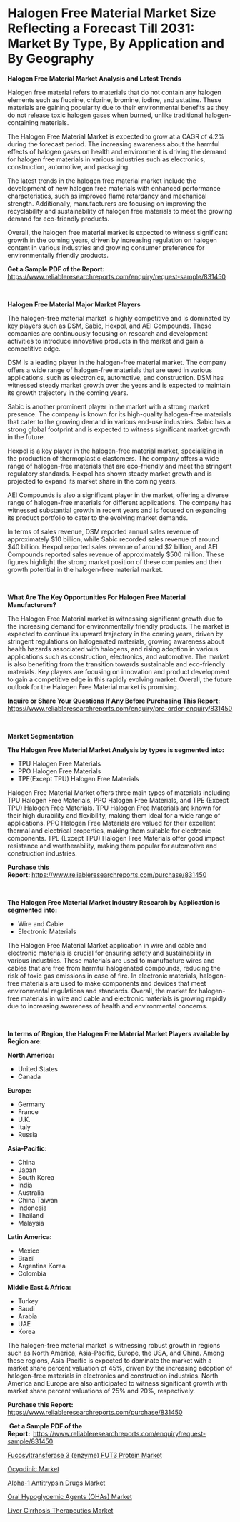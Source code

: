 <p><h1>Halogen Free Material Market Size Reflecting a Forecast Till 2031: Market By Type, By Application and By Geography</h1></p><p><strong>Halogen Free Material Market Analysis and Latest Trends</strong></p>
<p><p>Halogen free material refers to materials that do not contain any halogen elements such as fluorine, chlorine, bromine, iodine, and astatine. These materials are gaining popularity due to their environmental benefits as they do not release toxic halogen gases when burned, unlike traditional halogen-containing materials.</p><p>The Halogen Free Material Market is expected to grow at a CAGR of 4.2% during the forecast period. The increasing awareness about the harmful effects of halogen gases on health and environment is driving the demand for halogen free materials in various industries such as electronics, construction, automotive, and packaging. </p><p>The latest trends in the halogen free material market include the development of new halogen free materials with enhanced performance characteristics, such as improved flame retardancy and mechanical strength. Additionally, manufacturers are focusing on improving the recyclability and sustainability of halogen free materials to meet the growing demand for eco-friendly products.</p><p>Overall, the halogen free material market is expected to witness significant growth in the coming years, driven by increasing regulation on halogen content in various industries and growing consumer preference for environmentally friendly products.</p></p>
<p><strong>Get a Sample PDF of the Report:&nbsp;</strong> <a href="https://www.reliableresearchreports.com/enquiry/request-sample/831450">https://www.reliableresearchreports.com/enquiry/request-sample/831450</a></p>
<p>&nbsp;</p>
<p><strong>Halogen Free Material Major Market Players</strong></p>
<p><p>The halogen-free material market is highly competitive and is dominated by key players such as DSM, Sabic, Hexpol, and AEI Compounds. These companies are continuously focusing on research and development activities to introduce innovative products in the market and gain a competitive edge.</p><p>DSM is a leading player in the halogen-free material market. The company offers a wide range of halogen-free materials that are used in various applications, such as electronics, automotive, and construction. DSM has witnessed steady market growth over the years and is expected to maintain its growth trajectory in the coming years.</p><p>Sabic is another prominent player in the market with a strong market presence. The company is known for its high-quality halogen-free materials that cater to the growing demand in various end-use industries. Sabic has a strong global footprint and is expected to witness significant market growth in the future.</p><p>Hexpol is a key player in the halogen-free material market, specializing in the production of thermoplastic elastomers. The company offers a wide range of halogen-free materials that are eco-friendly and meet the stringent regulatory standards. Hexpol has shown steady market growth and is projected to expand its market share in the coming years.</p><p>AEI Compounds is also a significant player in the market, offering a diverse range of halogen-free materials for different applications. The company has witnessed substantial growth in recent years and is focused on expanding its product portfolio to cater to the evolving market demands.</p><p>In terms of sales revenue, DSM reported annual sales revenue of approximately $10 billion, while Sabic recorded sales revenue of around $40 billion. Hexpol reported sales revenue of around $2 billion, and AEI Compounds reported sales revenue of approximately $500 million. These figures highlight the strong market position of these companies and their growth potential in the halogen-free material market.</p></p>
<p>&nbsp;</p>
<p><strong>What Are The Key Opportunities For Halogen Free Material Manufacturers?</strong></p>
<p><p>The Halogen Free Material market is witnessing significant growth due to the increasing demand for environmentally friendly products. The market is expected to continue its upward trajectory in the coming years, driven by stringent regulations on halogenated materials, growing awareness about health hazards associated with halogens, and rising adoption in various applications such as construction, electronics, and automotive. The market is also benefiting from the transition towards sustainable and eco-friendly materials. Key players are focusing on innovation and product development to gain a competitive edge in this rapidly evolving market. Overall, the future outlook for the Halogen Free Material market is promising.</p></p>
<p><strong>Inquire or Share Your Questions If Any Before Purchasing This Report:</strong> <a href="https://www.reliableresearchreports.com/enquiry/pre-order-enquiry/831450">https://www.reliableresearchreports.com/enquiry/pre-order-enquiry/831450</a></p>
<p>&nbsp;</p>
<p><strong>Market Segmentation</strong></p>
<p><strong>The Halogen Free Material Market Analysis by types is segmented into:</strong></p>
<p><ul><li>TPU Halogen Free Materials</li><li>PPO Halogen Free Materials</li><li>TPE(Except TPU) Halogen Free Materials</li></ul></p>
<p><p>Halogen Free Material Market offers three main types of materials including TPU Halogen Free Materials, PPO Halogen Free Materials, and TPE (Except TPU) Halogen Free Materials. TPU Halogen Free Materials are known for their high durability and flexibility, making them ideal for a wide range of applications. PPO Halogen Free Materials are valued for their excellent thermal and electrical properties, making them suitable for electronic components. TPE (Except TPU) Halogen Free Materials offer good impact resistance and weatherability, making them popular for automotive and construction industries.</p></p>
<p><strong>Purchase this Report:&nbsp;</strong><a href="https://www.reliableresearchreports.com/purchase/831450">https://www.reliableresearchreports.com/purchase/831450</a></p>
<p>&nbsp;</p>
<p><strong>The Halogen Free Material Market Industry Research by Application is segmented into:</strong></p>
<p><ul><li>Wire and Cable</li><li>Electronic Materials</li></ul></p>
<p><p>The Halogen Free Material Market application in wire and cable and electronic materials is crucial for ensuring safety and sustainability in various industries. These materials are used to manufacture wires and cables that are free from harmful halogenated compounds, reducing the risk of toxic gas emissions in case of fire. In electronic materials, halogen-free materials are used to make components and devices that meet environmental regulations and standards. Overall, the market for halogen-free materials in wire and cable and electronic materials is growing rapidly due to increasing awareness of health and environmental concerns.</p></p>
<p>&nbsp;</p>
<p><strong>In terms of Region, the Halogen Free Material Market Players available by Region are:</strong></p>
<p>
    <p> <strong> North America: </strong>
        <ul>
            <li>United States</li>
            <li>Canada</li>
        </ul>
        </p> 
    <p> <strong> Europe: </strong>
        <ul>
            <li>Germany</li>
            <li>France</li>
            <li>U.K.</li>
            <li>Italy</li>
            <li>Russia</li>
        </ul>
        </p> 
    <p> <strong> Asia-Pacific: </strong>
        <ul>
            <li>China</li>
            <li>Japan</li>
            <li>South Korea</li>
            <li>India</li>
            <li>Australia</li>
            <li>China Taiwan</li>
            <li>Indonesia</li>
            <li>Thailand</li>
            <li>Malaysia</li>
        </ul>
        </p> 
    <p> <strong> Latin America: </strong>
        <ul>
            <li>Mexico</li>
            <li>Brazil</li>
            <li>Argentina Korea</li>
            <li>Colombia</li>
        </ul>
        </p> 
    <p> <strong> Middle East & Africa: </strong>
        <ul>
            <li>Turkey</li>
            <li>Saudi</li>
            <li>Arabia</li>
            <li>UAE</li>
            <li>Korea</li>
        </ul>
    </p>
    </p>
<p><p>The halogen-free material market is witnessing robust growth in regions such as North America, Asia-Pacific, Europe, the USA, and China. Among these regions, Asia-Pacific is expected to dominate the market with a market share percent valuation of 45%, driven by the increasing adoption of halogen-free materials in electronics and construction industries. North America and Europe are also anticipated to witness significant growth with market share percent valuations of 25% and 20%, respectively.</p></p>
<p><strong>Purchase this Report: </strong><a href="https://www.reliableresearchreports.com/purchase/831450">https://www.reliableresearchreports.com/purchase/831450</a></p>
<p>&nbsp;<strong>Get a Sample PDF of the Report:&nbsp;&nbsp;</strong><a href="https://www.reliableresearchreports.com/enquiry/request-sample/831450">https://www.reliableresearchreports.com/enquiry/request-sample/831450</a></p>
<p><strong></strong></p>
<p><p><a href="https://medium.com/@anthonywade766/fucosyltransferase-3-enzyme-fut3-protein-market-research-report-its-history-and-forecast-2024-to-d0ccf47fc42a">Fucosyltransferase 3 (enzyme) FUT3 Protein Market</a></p><p><a href="https://medium.com/@suepaterson547/ocyodinic-market-insights-into-market-cagr-market-trends-and-growth-strategies-2c913da659cb">Ocyodinic Market</a></p><p><a href="https://medium.com/@suepaterson547/alpha-1-antitrypsin-drugs-market-outlook-industry-overview-and-forecast-2024-to-2031-03b4fe22bdfa">Alpha-1 Antitrypsin Drugs Market</a></p><p><a href="https://medium.com/@suepaterson547/oral-hypoglycemic-agents-ohas-market-furnishes-information-on-market-share-market-trends-and-da93aeaf0315">Oral Hypoglycemic Agents (OHAs) Market</a></p><p><a href="https://medium.com/@suepaterson547/liver-cirrhosis-therapeutics-market-furnishes-information-on-market-share-market-trends-and-8a64eb0e5e2e">Liver Cirrhosis Therapeutics Market</a></p></p>